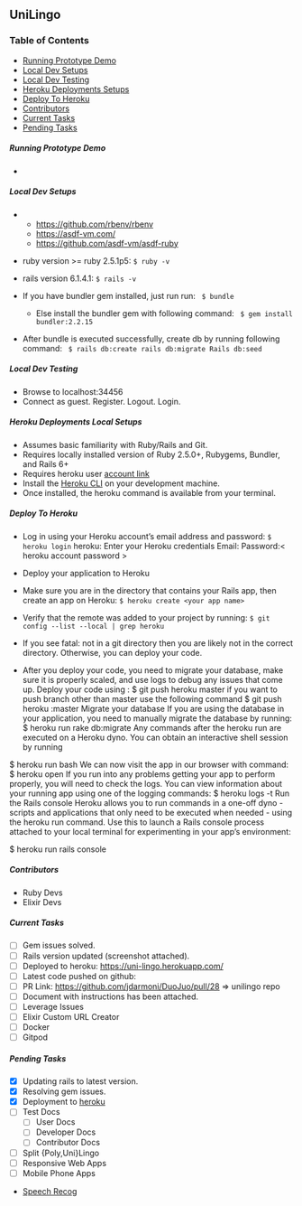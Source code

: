 ## UniLingo 

### Table of Contents
- [Running Prototype Demo](#running-prototyping-demo)
- [Local Dev Setups](#local-dev-setups)
- [Local Dev Testing](#local-dev-testing)
- [Heroku Deployments Setups](#heroku-deployment-setups)
- [Deploy To Heroku](#deploy-to-heroku)
- [Contributors](#contributors)
- [Current Tasks](#current-tasks)
- [Pending Tasks](#pending-tasks)

##### Running Prototype Demo
- [](https://uni-lingo.herokuapp.com/)

##### Local Dev Setups
- 
  - https://github.com/rbenv/rbenv
  - https://asdf-vm.com/
  - https://github.com/asdf-vm/asdf-ruby


- ruby version >= ruby 2.5.1p5: ``` $ ruby -v ```
- rails version 6.1.4.1: ``` $ rails -v ```
- If you have bundler gem installed, just run  run: ``` $ bundle```
  - Else install the bundler gem with following command: ``` $ gem install bundler:2.2.15```
- After bundle is executed successfully, create db by running following command: ``` $ rails db:create rails db:migrate Rails db:seed```

##### Local Dev Testing
- Browse to localhost:34456
- Connect as guest.  Register.  Logout. Login.

##### Heroku Deployments Local Setups
- Assumes basic familiarity with Ruby/Rails and Git.
- Requires locally installed version of Ruby 2.5.0+, Rubygems, Bundler, and Rails 6+
- Requires heroku user [account link](https://signup.heroku.com/devcenter)
- Install the [Heroku CLI](https://devcenter.heroku.com/articles/heroku-cli#download-and-install) on your development machine.
- Once installed, the heroku command is available from your terminal.

##### Deploy To Heroku
- Log in using your Heroku account’s email address and password:
```$ heroku login```
 heroku: Enter your Heroku credentials
 Email: <heroku account email>
 Password:< heroku account password >

- Deploy your application to Heroku
- Make sure you are in the directory that contains your Rails app, then create an app on Heroku:
```$ heroku create <your app name>```
- Verify that the remote was added to your project by running:
```$ git config --list --local | grep heroku```
- If you see fatal: not in a git directory then you are likely not in the correct directory. Otherwise, you can deploy your code.

- After you deploy your code, you need to migrate your database, make sure it is properly scaled, and use logs to debug any issues that come up.
Deploy your code using : $ git push heroku master
if you want to push branch other than master use the following command
$ git push heroku <your-branch-name>:master Migrate your database
If you are using the database in your application, you need to manually migrate the database by running:
$ heroku run rake db:migrate
Any commands after the heroku run are executed on a Heroku dyno. You can obtain an interactive shell session by running

 $ heroku run bash
We can now visit the app in our browser with command:
$ heroku open
If you run into any problems getting your app to perform properly, you will need to check the logs.
You can view information about your running app using one of the logging commands:
$ heroku logs -t
Run the Rails console
Heroku allows you to run commands in a one-off dyno - scripts and applications that only need to be executed when needed - using the heroku run command. Use this to launch a Rails console process attached to your local terminal for experimenting in your app’s environment:

$ heroku run rails console

##### Contributors
- Ruby Devs
- Elixir Devs

##### Current Tasks
- [ ] Gem issues solved.
- [ ] Rails version updated (screenshot attached).
- [ ] Deployed to heroku: https://uni-lingo.herokuapp.com/
- [ ] Latest code pushed on github:
- [ ] PR Link: https://github.com/jdarmoni/DuoJuo/pull/28 => unilingo repo
- [ ] Document with instructions has been attached.
- [ ] Leverage Issues
- [ ] Elixir Custom URL Creator
- [ ] Docker
- [ ] Gitpod

##### Pending Tasks
- [x] Updating rails to latest version.
- [x] Resolving gem issues.
- [x] Deployment to [heroku](https://uni-lingo.herokuapp.com/)
- [ ] Test Docs
  - [ ] User Docs
  - [ ] Developer Docs
  - [ ] Contributor Docs
- [ ] Split {Poly,Uni}Lingo
- [ ] Responsive Web Apps
- [ ] Mobile Phone Apps
- [Speech Recog](https://www.youtube.com/watch?v=-rQ_OmPj300&ab_channel=TensorProgramming)
